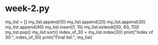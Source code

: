# week-2.py
my_list = []
my_list.append(10)
my_list.append(20)
my_list.append(30)
my_list.append(40)
my_list.insert(1, 15)
my_list.extend([50, 60, 70])
my_list.pop()
my_list.sort()
index_of_30 = my_list.index(30)
print("Index of 30:", index_of_30)
print("Final list:", my_list)
